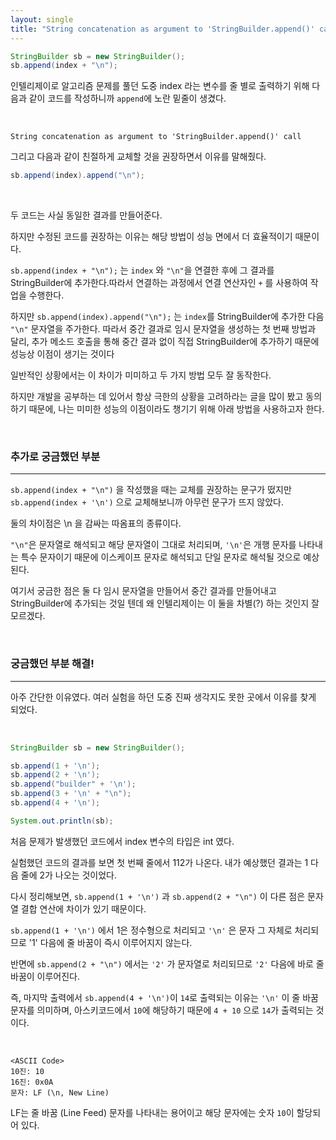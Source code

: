 ```yaml
---
layout: single
title: "String concatenation as argument to 'StringBuilder.append()' call"
---
```


```java
StringBuilder sb = new StringBuilder();
sb.append(index + "\n");
```
인텔리제이로 알고리즘 문제를 풀던 도중 index 라는 변수를 줄 별로 출력하기 위해 다음과 같이 코드를 작성하니까 `append`에 노란 밑줄이 생겼다.

<br/>

```text
String concatenation as argument to 'StringBuilder.append()' call
```

그리고 다음과 같이 친절하게 교체할 것을 권장하면서 이유를 말해줬다.

```java
sb.append(index).append("\n");
```

<br/>

두 코드는 사실 동일한 결과를 만들어준다.

하지만 수정된 코드를 권장하는 이유는 해당 방법이 성능 면에서 더 효율적이기 때문이다.

`sb.append(index + "\n");` 는 `index` 와 `"\n"`을 연결한 후에 그 결과를 StringBuilder에 추가한다.따라서 연결하는 과정에서 연결 연산자인 `+` 를 사용하여 작업을 수행한다.

하지만 `sb.append(index).append("\n");` 는 `index`를 StringBuilder에 추가한 다음 `"\n"` 문자열을 주가한다. 따라서 중간 결과로 임시 문자열을 생성하는 첫 번째 방법과 달리, 추가 메소드 호출을 통해 중간 결과 없이 직접 StringBuilder에 추가하기 때문에 성능상 이점이 생기는 것이다

일반적인 상황에서는 이 차이가 미미하고 두 가지 방법 모두 잘 동작한다.

하지만 개발을 공부하는 데 있어서 항상 극한의 상황을 고려하라는 글을 많이 봤고 동의하기 때문에, 나는 미미한 성능의 이점이라도 챙기기 위해 아래 방법을 사용하고자 한다.

<br/>

### 추가로 궁금했던 부분
---

`sb.append(index + "\n")` 을 작성했을 때는 교체를 권장하는 문구가 떴지만 `sb.append(index + '\n')` 으로 교체해보니까 아무런 문구가 뜨지 않았다.

둘의 차이점은 \n 을 감싸는 따옴표의 종류이다.

`"\n"`은 문자열로 해석되고 해당 문자열이 그대로 처리되며, `'\n'`은 개행 문자를 나타내는 특수 문자이기 때문에 이스케이프 문자로 해석되고 단일 문자로 해석될 것으로 예상된다.

여기서 궁금한 점은 둘 다 임시 문자열을 만들어서 중간 결과를 만들어내고 StringBuilder에 추가되는 것일 텐데 왜 인텔리제이는 이 둘을 차별(?) 하는 것인지 잘 모르겠다.

<br/>

### 궁금했던 부분 해결!
---

아주 간단한 이유였다. 여러 실험을 하던 도중 진짜 생각지도 못한 곳에서 이유를 찾게 되었다.

<br/>

```java
StringBuilder sb = new StringBuilder();

sb.append(1 + '\n');
sb.append(2 + '\n');
sb.append("builder" + '\n');
sb.append(3 + '\n' + "\n");
sb.append(4 + '\n');

System.out.println(sb);
```

처음 문제가 발생했던 코드에서 index 변수의 타입은 int 였다.

실험했던 코드의 결과를 보면 첫 번째 줄에서 112가 나온다. 내가 예상했던 결과는 1 다음 줄에 2가 나오는 것이었다.

다시 정리해보면, `sb.append(1 + '\n')` 과 `sb.append(2 + "\n")` 이 다른 점은 문자열 결합 연산에 차이가 있기 때문이다.

`sb.append(1 + '\n')` 에서 1은 정수형으로 처리되고 `'\n'` 은 문자 그 자체로 처리되므로 '1' 다음에 줄 바꿈이 즉시 이루어지지 않는다.

반면에 `sb.append(2 + "\n")` 에서는 `'2'` 가 문자열로 처리되므로 `'2'` 다음에 바로 줄 바꿈이 이루어진다.

즉, 마지막 출력에서 `sb.append(4 + '\n')`이 `14`로 출력되는 이유는 `'\n'` 이 줄 바꿈 문자를 의미하며, 아스키코드에서 `10`에 해당하기 때문에 `4 + 10` 으로 `14`가 출력되는 것이다.

<br/>

```
<ASCII Code>
10진: 10
16진: 0x0A
문자: LF (\n, New Line)
```

LF는 줄 바꿈 (Line Feed) 문자를 나타내는 용어이고 해당 문자에는 숫자 `10`이 할당되어 있다.
